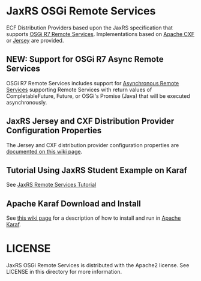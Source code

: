 JaxRS OSGi Remote Services
===========================

ECF Distribution Providers based upon the JaxRS specification that supports [OSGi R7 Remote Services](https://osgi.org/specification/osgi.cmpn/7.0.0/service.remoteservices.html).   Implementations based on [Apache CXF](http://cxf.apache.org/) or [Jersey](https://jersey.github.io/) are provided.  

## NEW: Support for OSGi R7 Async Remote Services
OSGi R7 Remote Services includes support for [Asynchronous Remote Services](https://osgi.org/specification/osgi.cmpn/7.0.0/service.remoteservices.html#d0e1407) supporting Remote Services with return values of CompletableFuture, Future, or OSGi's Promise (Java) that will be executed asynchronously.

## JaxRS Jersey and CXF Distribution Provider Configuration Properties

The Jersey and CXF distribution provider configuration properties are [documented on this wiki page](https://github.com/ECF/JaxRSProviders/wiki/JaxRS-Distribution-Provider-Configuration-Properties).

## Tutorial Using JaxRS Student Example on Karaf

See [JaxRS Remote Services Tutorial](https://wiki.eclipse.org/Tutorial:_JaxRS_Remote_Services_on_Karaf)

## Apache Karaf Download and Install

See [this wiki page](https://wiki.eclipse.org/Tutorial:_JaxRS_Remote_Services_on_Karaf) for a description of how to install and run in [Apache Karaf](https://karaf.apache.org/).

LICENSE
=======

JaxRS OSGi Remote Services is distributed with the Apache2 license. See LICENSE in this directory for more
information.

